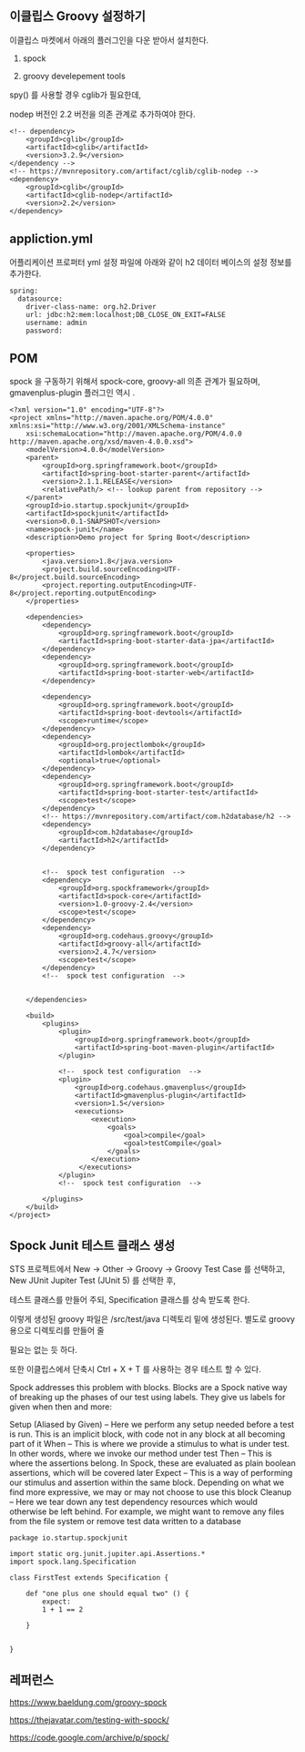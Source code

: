 ## 이클립스 Groovy 설정하기 ##

이클립스 마켓에서 아래의 플러그인을 다운 받아서 설치한다. 

 1) spock

 2) groovy develepement tools



spy() 를 사용할 경우 cglib가 필요한데, 

nodep 버전인 2.2 버전을 의존 관계로 추가하여야 한다. 

```
<!-- dependency>
    <groupId>cglib</groupId>
    <artifactId>cglib</artifactId>
    <version>3.2.9</version>
</dependency -->
<!-- https://mvnrepository.com/artifact/cglib/cglib-nodep -->
<dependency>
    <groupId>cglib</groupId>
    <artifactId>cglib-nodep</artifactId>
    <version>2.2</version>
</dependency>
```





## appliction.yml ##

어플리케이션 프로퍼터 yml 설정 파일에 아래와 같이 h2 데이터 베이스의 설정 정보를 추가한다. 


```
spring:
  datasource:
    driver-class-name: org.h2.Driver
    url: jdbc:h2:mem:localhost;DB_CLOSE_ON_EXIT=FALSE
    username: admin
    password:
```

## POM ##

spock 을 구동하기 위해서 spock-core, groovy-all 의존 관계가 필요하며, gmavenplus-plugin 플러그인 역시 . 


```
<?xml version="1.0" encoding="UTF-8"?>
<project xmlns="http://maven.apache.org/POM/4.0.0" xmlns:xsi="http://www.w3.org/2001/XMLSchema-instance"
	xsi:schemaLocation="http://maven.apache.org/POM/4.0.0 http://maven.apache.org/xsd/maven-4.0.0.xsd">
	<modelVersion>4.0.0</modelVersion>
	<parent>
		<groupId>org.springframework.boot</groupId>
		<artifactId>spring-boot-starter-parent</artifactId>
		<version>2.1.1.RELEASE</version>
		<relativePath/> <!-- lookup parent from repository -->
	</parent>
	<groupId>io.startup.spockjunit</groupId>
	<artifactId>spockjunit</artifactId>
	<version>0.0.1-SNAPSHOT</version>
	<name>spock-junit</name>
	<description>Demo project for Spring Boot</description>

	<properties>
		<java.version>1.8</java.version>
		<project.build.sourceEncoding>UTF-8</project.build.sourceEncoding>
        <project.reporting.outputEncoding>UTF-8</project.reporting.outputEncoding>
	</properties>

	<dependencies>
		<dependency>
			<groupId>org.springframework.boot</groupId>
			<artifactId>spring-boot-starter-data-jpa</artifactId>
		</dependency>
		<dependency>
			<groupId>org.springframework.boot</groupId>
			<artifactId>spring-boot-starter-web</artifactId>
		</dependency>

		<dependency>
			<groupId>org.springframework.boot</groupId>
			<artifactId>spring-boot-devtools</artifactId>
			<scope>runtime</scope>
		</dependency>
		<dependency>
			<groupId>org.projectlombok</groupId>
			<artifactId>lombok</artifactId>
			<optional>true</optional>
		</dependency>
		<dependency>
			<groupId>org.springframework.boot</groupId>
			<artifactId>spring-boot-starter-test</artifactId>
			<scope>test</scope>
		</dependency>
		<!-- https://mvnrepository.com/artifact/com.h2database/h2 -->
		<dependency>
		    <groupId>com.h2database</groupId>
		    <artifactId>h2</artifactId>
		</dependency>
		
		
		<!--  spock test configuration  -->
		<dependency>
    		<groupId>org.spockframework</groupId>
		    <artifactId>spock-core</artifactId>
		    <version>1.0-groovy-2.4</version>
		    <scope>test</scope>
		</dependency>
		<dependency>
		    <groupId>org.codehaus.groovy</groupId>
		    <artifactId>groovy-all</artifactId>
		    <version>2.4.7</version>
		    <scope>test</scope>
		</dependency>
		<!--  spock test configuration  -->
		
		
	</dependencies>

	<build>
		<plugins>
			<plugin>
				<groupId>org.springframework.boot</groupId>
				<artifactId>spring-boot-maven-plugin</artifactId>
			</plugin>
			
			<!--  spock test configuration  -->
			<plugin>
			    <groupId>org.codehaus.gmavenplus</groupId>
			    <artifactId>gmavenplus-plugin</artifactId>
			    <version>1.5</version>
			    <executions>
			        <execution>
			            <goals>
			                <goal>compile</goal>
			                <goal>testCompile</goal>
			            </goals>
			        </execution>
			     </executions>
			</plugin>
			<!--  spock test configuration  -->
			
		</plugins>
	</build>
</project>
```


## Spock Junit 테스트 클래스 생성 ##

STS 프로젝트에서 New -> Other -> Groovy -> Groovy Test Case 를 선택하고, New JUnit Jupiter Test (JUnit 5) 를 선택한 후,

테스트 클래스를 만들어 주되, Specification 클래스를 상속 받도록 한다. 

이렇게 생성된 groovy 파일은 /src/test/java 디렉토리 밑에 생성된다. 별도로 groovy 용으로 디렉토리를 만들어 줄 

필요는 없는 듯 하다. 

또한 이클립스에서 단축시 Ctrl + X + T 를 사용하는 경우 테스트 할 수 있다. 



Spock addresses this problem with blocks. Blocks are a Spock native way of breaking up the phases of our test using labels. They give us labels for given when then and more:

Setup (Aliased by Given) – Here we perform any setup needed before a test is run. This is an implicit block, with code not in any block at all becoming part of it
When – This is where we provide a stimulus to what is under test. In other words, where we invoke our method under test
Then – This is where the assertions belong. In Spock, these are evaluated as plain boolean assertions, which will be covered later
Expect – This is a way of performing our stimulus and assertion within the same block. Depending on what we find more expressive, we may or may not choose to use this block
Cleanup – Here we tear down any test dependency resources which would otherwise be left behind. For example, we might want to remove any files from the file system or remove test data written to a database


```
package io.startup.spockjunit

import static org.junit.jupiter.api.Assertions.*
import spock.lang.Specification

class FirstTest extends Specification {

	def "one plus one should equal two" () {
		expect:
		1 + 1 == 2
		
	}
	

}

```

## 레퍼런스 ##
https://www.baeldung.com/groovy-spock

https://thejavatar.com/testing-with-spock/

https://code.google.com/archive/p/spock/



